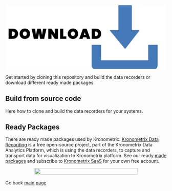 
<img src="/docs/img/data-recorders-download.jpg" />

Get started by cloning this repository and build the data recorders or download different ready made packages. 


## Build from source code

Here how to clone and build the data recorders for your systems.

## Ready Packages 

There are ready made packages used by Kronometrix. [Kronometrix Data Recording](https://gitlab.com/kronometrix/recording) is a free open-source project, part of the Kronometrix Data Analytics Platform, which is using the data recorders, to capture and transport data for visualization to Kronometrix platform. See our ready [made packages](https://kronometrix.gitlab.io/packages/) and subscribe to [Kronometrix SaaS](www.kronometrix.com/get-started) for your own free account.

<div align="center">
<img src="/docs/img/KPackages.png" height="80%" width="80%" />
</div> 

Go back [main page](https://github.com/sparvu/data-recorders)
